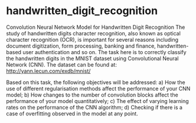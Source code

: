 # handwritten_digit_recognition
Convolution Neural Network Model for Handwritten Digit Recognition
The study of handwritten digits character recognition, also known as optical character recognition (OCR), is important for several reasons including document digitization, form processing, banking and finance, handwritten-based user authentication and so on. The task here is to correctly classify the handwritten digits in the MNIST dataset using Convolutional Neural Network (CNN). The dataset can be found at: http://yann.lecun.com/exdb/mnist/

Based on this task, the following objectives will be addressed: a) How the use of different regularisation methods affect the performance of your CNN model; b) How changes to the number of convolution blocks affect the performance of your model quantitatively; c) The effect of varying learning rates on the performance of the CNN algorithm; d) Checking if there is a case of overfitting observed in the model at any point.
